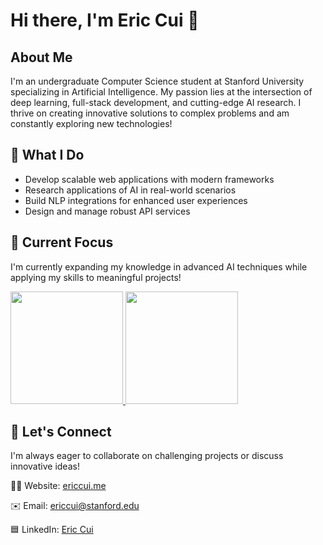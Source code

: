 # Hi there, I'm Eric Cui 👋

## About Me
I'm an undergraduate Computer Science student at Stanford University specializing in Artificial Intelligence. My passion lies at the intersection of deep learning, full-stack development, and cutting-edge AI research. I thrive on creating innovative solutions to complex problems and am constantly exploring new technologies!

## 🔭 What I Do
- Develop scalable web applications with modern frameworks
- Research applications of AI in real-world scenarios
- Build NLP integrations for enhanced user experiences
- Design and manage robust API services

## 🌱 Current Focus
I'm currently expanding my knowledge in advanced AI techniques while applying my skills to meaningful projects!

<a href="https://github.com/EricCui2005">
  <img height="180em" src="https://github-readme-stats-eight-theta.vercel.app/api?username=EricCui2005&show_icons=true&theme=tokyonight&include_all_commits=true&count_private=true"/>
  <img height="180em" src="https://github-readme-stats-eight-theta.vercel.app/api/top-langs/?username=EricCui2005&layout=compact&langs_count=8&theme=tokyonight"/>
</a>

## 🤝 Let's Connect
I'm always eager to collaborate on challenging projects or discuss innovative ideas!

🧑‍💻 Website: [ericcui.me](https://ericcui.me)

✉️ Email: ericcui@stanford.edu

🟦 LinkedIn: [Eric Cui](https://www.linkedin.com/in/eric-cui-003154233/)
